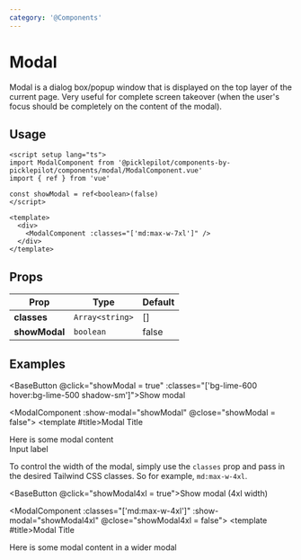 ```yaml
---
category: '@Components'
---
```


<script setup lang="ts">
import BaseButton from '../button/BaseButton.vue'
import ModalComponent from './ModalComponent.vue' 
import InputLabel from '../input/label/InputLabel.vue'
import InputText from '../input/text/InputText.vue'
import { ref } from 'vue' 

const showModal = ref(false)
const showModal4xl = ref(false)
</script>

# Modal

Modal is a dialog box/popup window that is displayed on the top layer of the current page. Very useful for complete screen takeover (when the user's focus should be completely on the content of the modal).

## Usage

```vue
<script setup lang="ts">
import ModalComponent from '@picklepilot/components-by-picklepilot/components/modal/ModalComponent.vue'
import { ref } from 'vue'

const showModal = ref<boolean>(false)
</script>

<template>
  <div>
    <ModalComponent :classes="['md:max-w-7xl']" />
  </div>
</template>
```

## Props

| Prop          | Type            | Default |
|---------------|-----------------|---------|
| **classes**   | `Array<string>` | []      |
| **showModal** | `boolean`       | false   |


## Examples

<BaseButton @click="showModal = true" :classes="['bg-lime-600 hover:bg-lime-500 shadow-sm']">Show modal</BaseButton>

<ModalComponent :show-modal="showModal" @close="showModal = false">
    <template #title>Modal Title</template>
    <div class="mt-5">Here is some modal content</div>
    <div class="space-y-1">
      <InputLabel for-id="test-input">Input label</InputLabel>
      <InputText id="test-input" /> 
    </div>
</ModalComponent>

To control the width of the modal, simply use the `classes` prop and pass in the desired Tailwind CSS classes. So for example, `md:max-w-4xl`.

<BaseButton @click="showModal4xl = true">Show modal (4xl width)</BaseButton>

<ModalComponent :classes="['md:max-w-4xl']" :show-modal="showModal4xl" @close="showModal4xl = false">
<template #title>Modal Title</template>
<div class="mt-5">Here is some modal content in a wider modal</div>
</ModalComponent>